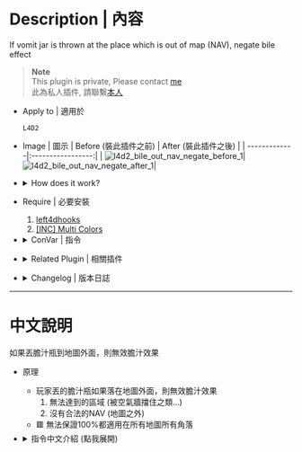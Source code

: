 # Description | 內容
If vomit jar is thrown at the place which is out of map (NAV), negate bile effect

> __Note__ <br/>
This plugin is private, Please contact [me](https://github.com/fbef0102/Game-Private_Plugin#私人插件列表-private-plugins-list)<br/>
此為私人插件, 請聯繫[本人](https://github.com/fbef0102/Game-Private_Plugin#私人插件列表-private-plugins-list)

* Apply to | 適用於
	```
	L4D2
	```
* Image | 圖示
	| Before (裝此插件之前)  			| After (裝此插件之後) |
	| -------------|:-----------------:|
	| ![l4d2_bile_out_nav_negate_before_1](image/l4d2_bile_out_nav_negate_before_1.gif)|![l4d2_bile_out_nav_negate_after_1](image/l4d2_bile_out_nav_negate_after_1.gif)|

* <details><summary>How does it work?</summary>

	* If vomit jar is thrown at the place which is out of map, remove the bile jar and it's effect
		* Unreachable NAV
		* Unreachable place
	* 🟥 Can't guarantee it 100% works on all maps
</details>

* Require | 必要安裝
	1. [left4dhooks](https://forums.alliedmods.net/showthread.php?t=321696)
	2. [[INC] Multi Colors](https://github.com/fbef0102/L4D1_2-Plugins/releases/tag/Multi-Colors)

* <details><summary>ConVar | 指令</summary>

	* cfg/sourcemod/l4d2_bile_out_nav_negate.cfg
		```php
		// Enable/Disable the plugin.
		// 0 = Disable, 1 = Enable.
		l4d2_bile_out_nav_negate_enable "1"

		// If 1, remove bilejar projectile if owner(the player who throws) left the game
		l4d2_bile_out_nav_negate_left_remove "1"

		// Radius to check for nav areas where bilejar landed
		l4d2_bile_out_nav_negate_radius "50.0"
		```
</details>

* <details><summary>Related Plugin | 相關插件</summary>

	1. [l4d2_vomitjar_out_of_nav_ignore](https://forums.alliedmods.net/showthread.php?t=342858): Makes infected ignore info_goal_infected_chase out of nav
		* 一樣的效果但不同的檢測方法，比較耗費伺服器的CPU
</details>

* <details><summary>Changelog | 版本日誌</summary>

	* v1.0 (2025-8-4)
		* Initial Release
</details>

- - - -
# 中文說明
如果丟膽汁瓶到地圖外面，則無效膽汁效果

* 原理
	* 玩家丟的膽汁瓶如果落在地圖外面，則無效膽汁效果
		1. 無法達到的區域 (被空氣牆擋住之類...)
		2. 沒有合法的NAV (地圖之外)
	* 🟥 無法保證100%都適用在所有地圖所有角落

* <details><summary>指令中文介紹 (點我展開)</summary>

	* cfg/sourcemod/l4d2_bile_out_nav_negate.cfg
		```php
		// 0=關閉插件, 1=啟動插件
		l4d2_bile_out_nav_negate_enable "1"

		// 為1時，玩家如果中途離開遊戲則移除他所丟出的膽汁瓶 (落地之前)
		l4d2_bile_out_nav_negate_left_remove "1"

		// 膽汁瓶落地附近檢查有合法的NAV地圖範圍 (數值越大或越小, 判定會越不准)
		l4d2_bile_out_nav_negate_radius "50.0"
		```
</details>